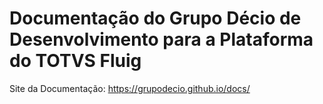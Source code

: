 # Documentação do Grupo Décio de Desenvolvimento para a Plataforma do TOTVS Fluig

Site da Documentação:
https://grupodecio.github.io/docs/

